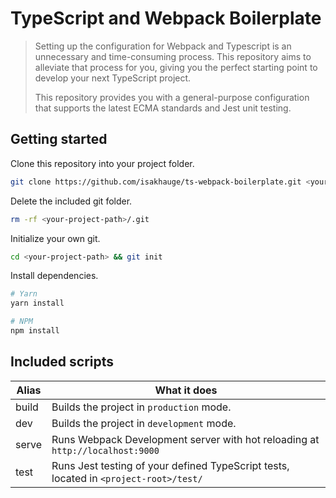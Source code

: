 # TypeScript and Webpack Boilerplate
> Setting up the configuration for Webpack and Typescript is an unnecessary and time-consuming process. This repository aims to alleviate that process for you, giving you the perfect starting point to develop your next TypeScript project.
>
> This repository provides you with a general-purpose configuration that supports the latest ECMA standards and Jest unit testing.

## Getting started
Clone this repository into your project folder.
```bash
git clone https://github.com/isakhauge/ts-webpack-boilerplate.git <your-project-path>
```
Delete the included git folder.
```bash
rm -rf <your-project-path>/.git
```
Initialize your own git.
```bash
cd <your-project-path> && git init
```
Install dependencies.
```bash
# Yarn
yarn install

# NPM
npm install
```

## Included scripts
| Alias | What it does |
| --- | --- |
| build | Builds the project in `production` mode. |
| dev | Builds the project in `development` mode. |
| serve | Runs Webpack Development server with hot reloading at `http://localhost:9000` |
| test | Runs Jest testing of your defined TypeScript tests, located in `<project-root>/test/` |
